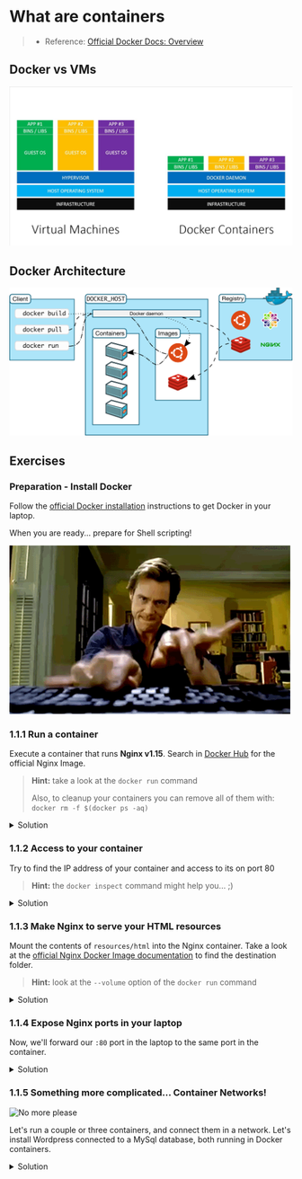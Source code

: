 # What are containers

> * Reference: [Official Docker Docs: Overview](https://docs.docker.com/engine/docker-overview/)

## Docker vs VMs

![Docker Vs VMs](images/docker-vs-vm.jpg)

## Docker Architecture

![Docker Architecture](images/docker-architecture.svg)

## Exercises

### Preparation - Install Docker

Follow the [official Docker installation](https://docs.docker.com/install/) instructions to get Docker in your laptop.

When you are ready... prepare for Shell scripting! 

![Hack all the things](images/jim-carrey-hacker.gif)

### 1.1.1 Run a container

Execute a container that runs **Nginx v1.15**. Search in [Docker Hub](https://hub.docker.com/) for the official Nginx Image.

> **Hint:** take a look at the `docker run` command
>
> Also, to cleanup your containers you can remove all of them with: `docker rm -f $(docker ps -aq)`

<details>
<summary>Solution</summary>

```shell
docker run --name my-nginx-server nginx:1.15
```
</details>


### 1.1.2 Access to your container

Try to find the IP address of your container and access to its on port 80

> **Hint:** the `docker inspect` command might help you... ;)

<details>
<summary>Solution</summary>

```
docker inspect my-nginx-server | jq ".[0].NetworkSettings.IPAddress"
```
</details>

### 1.1.3 Make Nginx to serve your HTML resources


Mount the contents of `resources/html` into the Nginx container. Take a look at the [official Nginx Docker Image documentation](https://hub.docker.com/r/library/nginx/) to find the destination folder.

> **Hint:** look at the `--volume` option of the `docker run` command

<details>
<summary>Solution</summary>

```
docker run --name my-nginx-server -v $PWD/resources/html:/usr/share/nginx/html:ro nginx:1.15
```
</details>


### 1.1.4 Expose Nginx ports in your laptop

Now, we'll forward our `:80` port in the laptop to the same port in the container. 

<details>
<summary>Solution</summary>

```
docker run --name my-nginx-server -p 80:80 -v $PWD/resources/html:/usr/share/nginx/html:ro nginx:1.15
```
</details>


### 1.1.5 Something more complicated... Container Networks!

![No more please](images/crazy-german-kid.gif)

Let's run a couple or three containers, and connect them in a network. Let's install Wordpress connected to a MySql database, both running in Docker containers.


<details>
<summary>Solution</summary>

```
docker network create wordpress
docker run -d --name wp-database \
  -e MYSQL_ROOT_PASSWORD=somewordpress \
  -e MYSQL_DATABASE=wordpress \
  -e MYSQL_USER=wordpress \
  -e MYSQL_PASSWORD=wordpress \
  --network wordpress \
  mysql:5.7

docker run -d --name wp-wordpress \
  -e WORDPRESS_DB_HOST=wp-database:3306 \
  -e WORDPRESS_DB_USER=wordpress \
  -e WORDPRESS_DB_PASSWORD=wordpress \
  -p 8000:80 \
  --network wordpress \
  wordpress:latest
```
</details>
